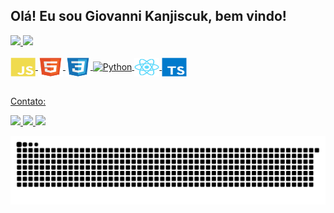 ## Olá! Eu sou Giovanni Kanjiscuk, bem vindo!
<div>
  <a href="https://github.com/GKanjiscuk">
  <img height="180em" src="https://github-readme-stats.vercel.app/api?username=GKanjiscuk&show_icons=true&theme=tokyonight&include_all_commits=true&count_private=true"/>
  <img height="180em" src="https://github-readme-stats.vercel.app/api/top-langs/?username=GKanjiscuk&layout=compact&langs_count=6&theme=tokyonight"/>
</div>
<div style="display: inline_block"><br>
  <img align="center" alt="Js" height="30" width="40" src="https://raw.githubusercontent.com/devicons/devicon/master/icons/javascript/javascript-plain.svg">
  <img align="center" alt="HTML" height="30" width="40" src="https://raw.githubusercontent.com/devicons/devicon/master/icons/html5/html5-original.svg">
  <img align="center" alt="CSS" height="30" width="40" src="https://raw.githubusercontent.com/devicons/devicon/master/icons/css3/css3-original.svg">
  <img align="center" alt="Python" height="30" width="40" src="https://cdn.jsdelivr.net/gh/devicons/devicon@latest/icons/python/python-original.svg" />
  <img align="center" alt="React" height="30" width="40" src="https://raw.githubusercontent.com/devicons/devicon/master/icons/react/react-original.svg">
  <img align="center" alt="TypeScript" height="30" width="40" src="https://raw.githubusercontent.com/devicons/devicon/master/icons/typescript/typescript-original.svg">
</div>

 <br>

  Contato:

<div> 
 <a href="https://www.instagram.com/gi.kazinski/">
  <img src="https://img.shields.io/badge/-Instagram-%23E4405F?style=for-the-badge&logo=instagram&logoColor=white">
</a>

<a href="mailto:giovannikanjiscuk@gmail.com">
  <img src="https://img.shields.io/badge/-Gmail-%23333?style=for-the-badge&logo=gmail&logoColor=white">
</a>

<a href="https://linkedin.com/in/giovanni-kanjiscuk/">
  <img src="https://img.shields.io/badge/-LinkedIn-%230077B5?style=for-the-badge&logo=linkedin&logoColor=white">
</a>

  ![Snake animation](https://github.com/GKanjiscuk/GKanjiscuk/blob/output/github-contribution-grid-snake.svg)
  </div>
